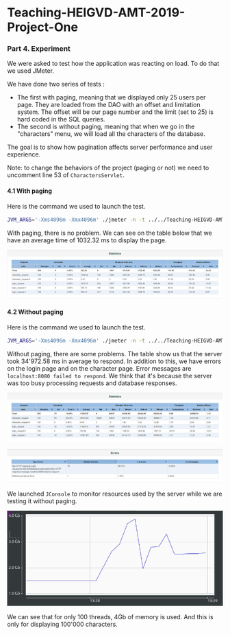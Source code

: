 # Teaching-HEIGVD-AMT-2019-Project-One

### Part 4. Experiment

We were asked to test how the application was reacting on load. To do that we used JMeter.

We have done two series of tests :

- The first with paging, meaning that we displayed only 25 users per page. They are loaded from the DAO with an offset and limitation system. The offset will be our page number and the limit (set to 25) is hard coded in the SQL queries.
- The second is without paging, meaning that when we go in the "characters" menu, we will load all the characters of the database.

The goal is to show how pagination affects server performance and user experience. 

Note: to change the behaviors of the project (paging or not) we need to uncomment line 53 of `CharactersServlet`.

#### 4.1 With paging

Here is the command we used to launch the test.

```bash
JVM_ARGS='-Xms4096m -Xmx4096m' ./jmeter -n -t ../../Teaching-HEIGVD-AMT-2019-Project-One/jMeter/100Th_1It.jmx  -l ../../Teaching-HEIGVD-AMT-2019-Project-One/reportJmeter/100th_1it_pagined -e -o ../../Teaching-HEIGVD-AMT-2019-Project-One/reportJmeter/100th_1it_pagined_dir
```

With paging, there is no problem. We can see on the table below that we have an average time of 1032.32 ms to display the page.

![jmater_paging_stat](./img/jmater_paging_stat.png)

#### 4.2 Without paging

Here is the command we used to launch the test.

```bash
JVM_ARGS='-Xms4096m -Xmx4096m' ./jmeter -n -t ../../Teaching-HEIGVD-AMT-2019-Project-One/jMeter/100Th_1It.jmx  -l ../../Teaching-HEIGVD-AMT-2019-Project-One/reportJmeter/100th_1it_ -e -o ../../Teaching-HEIGVD-AMT-2019-Project-One/reportJmeter/100th_1it_dir
```

Without paging, there are some problems. The table show us that the server took 34'972.58 ms in average to respond. In addition to this, we have errors on the login page and on the character page. Error messages are `localhost:8080 failed to respond`. We think that it's because the server was too busy processing requests and database responses.

![jmater_no_paging_stat](./img/jmater_no_paging_stat.png)

![jmeter_error](./img/jmeter_error.png)

We launched `JConsole` to monitor resources used by the server while we are testing it without paging.

![jconsole_memory](./img/jconsole_memory.png)

We can see that for only 100 threads, 4Gb of memory is used. And this is only for displaying 100'000 characters. 